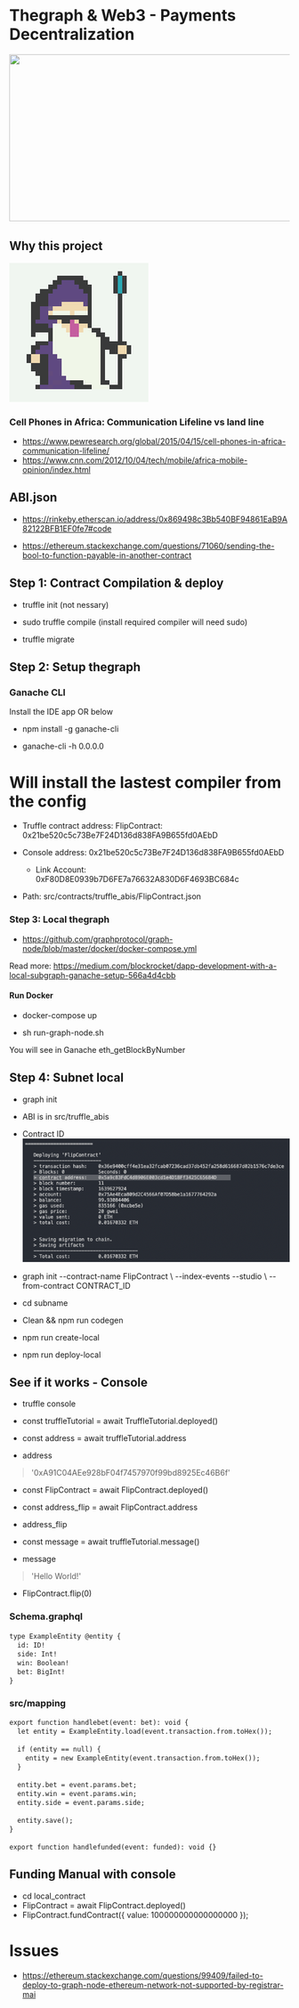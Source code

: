 # Thegraph & Web3 - Payments Decentralization

<img src="https://github.com/poboisvert/thegraphWeb3/raw/main/animation.gif" width="600" height="300">

## Why this project

![logo](TheGraph_logo.png)

### Cell Phones in Africa: Communication Lifeline vs land line

- https://www.pewresearch.org/global/2015/04/15/cell-phones-in-africa-communication-lifeline/
- https://www.cnn.com/2012/10/04/tech/mobile/africa-mobile-opinion/index.html

## ABI.json

- https://rinkeby.etherscan.io/address/0x869498c3Bb540BF94861EaB9A82122BFB1EF0fe7#code

- https://ethereum.stackexchange.com/questions/71060/sending-the-bool-to-function-payable-in-another-contract

## Step 1: Contract Compilation & deploy

- truffle init (not nessary)

- sudo truffle compile (install required compiler will need sudo)

- truffle migrate

## Step 2: Setup thegraph

### Ganache CLI

Install the IDE app OR below

- npm install -g ganache-cli

- ganache-cli -h 0.0.0.0

# Will install the lastest compiler from the config

- Truffle contract address: FlipContract: 0x21be520c5c73Be7F24D136d838FA9B655fd0AEbD
- Console address: 0x21be520c5c73Be7F24D136d838FA9B655fd0AEbD

  - Link Account: 0xF80D8E0939b7D6FE7a76632A830D6F4693BC684c

- Path: src/contracts/truffle_abis/FlipContract.json

### Step 3: Local thegraph

- https://github.com/graphprotocol/graph-node/blob/master/docker/docker-compose.yml

Read more: https://medium.com/blockrocket/dapp-development-with-a-local-subgraph-ganache-setup-566a4d4cbb

#### Run Docker

- docker-compose up

- sh run-graph-node.sh

You will see in Ganache eth_getBlockByNumber

## Step 4: Subnet local

- graph init

- ABI is in src/truffle_abis

- Contract ID
  ![preview](truffle_migrate.png)

- graph init --contract-name FlipContract \ --index-events --studio \ --from-contract CONTRACT_ID
- cd subname
- Clean && npm run codegen
- npm run create-local
- npm run deploy-local

## See if it works - Console

- truffle console

- const truffleTutorial = await TruffleTutorial.deployed()

- const address = await truffleTutorial.address

- address

> '0xA91C04AEe928bF04f7457970f99bd8925Ec46B6f'

- const FlipContract = await FlipContract.deployed()

- const address_flip = await FlipContract.address

- address_flip

- const message = await truffleTutorial.message()

- message

> 'Hello World!'

- FlipContract.flip(0)

### Schema.graphql

```
type ExampleEntity @entity {
  id: ID!
  side: Int!
  win: Boolean!
  bet: BigInt!
}

```

### src/mapping

```
export function handlebet(event: bet): void {
  let entity = ExampleEntity.load(event.transaction.from.toHex());

  if (entity == null) {
    entity = new ExampleEntity(event.transaction.from.toHex());
  }

  entity.bet = event.params.bet;
  entity.win = event.params.win;
  entity.side = event.params.side;

  entity.save();
}

export function handlefunded(event: funded): void {}
```

## Funding Manual with console

- cd local_contract
- FlipContract = await FlipContract.deployed()
- FlipContract.fundContract({ value: 100000000000000000 });

# Issues

- https://ethereum.stackexchange.com/questions/99409/failed-to-deploy-to-graph-node-ethereum-network-not-supported-by-registrar-mai
